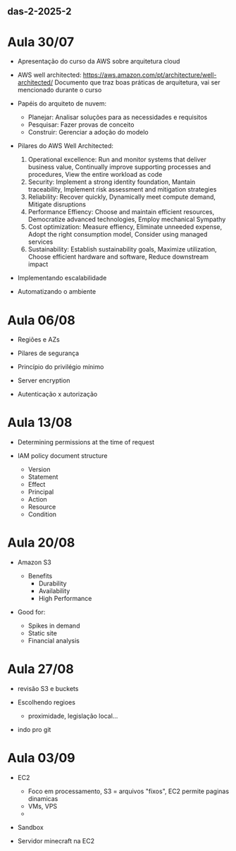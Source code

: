 ## das-2-2025-2

# Aula 30/07

- Apresentação do curso da AWS sobre arquitetura cloud

- AWS well architected: https://aws.amazon.com/pt/architecture/well-architected/
  Documento que traz boas práticas de arquitetura, vai ser mencionado durante o curso

- Papéis do arquiteto de nuvem:
  - Planejar: Analisar soluções para as necessidades e requisitos
  - Pesquisar: Fazer provas de conceito
  - Construir: Gerenciar a adoção do modelo

- Pilares do AWS Well Architected:
  1. Operational excellence: Run and monitor systems that deliver business value, Continually improve supporting processes and procedures, View the entire workload as code
  2. Security: Implement a strong identity foundation, Mantain traceability, Implement risk assessment and mitigation strategies
  3. Reliability: Recover quickly, Dynamically meet compute demand, Mitigate disruptions
  4. Performance Effiency: Choose and maintain efficient resources, Democratize advanced technologies, Employ mechanical Sympathy
  5. Cost optimization: Measure effiency, Eliminate unneeded expense, Adopt the right consumption model, Consider using managed services
  6. Sustainability: Establish sustainability goals, Maximize utilization, Choose efficient hardware and software, Reduce downstream impact

- Implementando escalabilidade
- Automatizando o ambiente

# Aula 06/08 

- Regiões e AZs

- Pilares de segurança

- Princípio do privilégio mínimo

- Server encryption

- Autenticação x autorização

# Aula 13/08

- Determining permissions at the time of request

- IAM policy document structure
    - Version
    - Statement
    - Effect
    - Principal
    - Action
    - Resource
    - Condition

# Aula 20/08

- Amazon S3
  - Benefits
      - Durability
      - Availability
      - High Performance
   
- Good for:
  - Spikes in demand
  - Static site
  - Financial analysis

# Aula 27/08

- revisão S3 e buckets
- Escolhendo regioes
  - proximidade, legislação local...
 
- indo pro git

# Aula 03/09

- EC2
  - Foco em processamento, S3 = arquivos "fixos", EC2 permite paginas dinamicas
  - VMs, VPS
  - 
 
- Sandbox 
- Servidor minecraft na EC2
